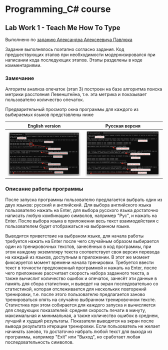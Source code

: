﻿# Programming_C# course
## Lab Work 1 - Teach Me How To Type

Выполнено по [заданию Александра Алексеевича Павлюка](https://gitlab.com/alex-pavlyuk-courses/c-sharp-course-spring-2023/-/tree/main/assignments/01-teach-me-how-to-type)

Задание выполнялось поэтапно согласно задания. Код предшествующих этапов при необходимости модернизировался при написании кода последующих этапов. Этапы разделены в коде комментариями. 

### Замечание
Алгоритм анализа опечаток (этап 3) построен на базе алгоритма поиска метрики расстояния Левенштейна, т.е. эта метрика и показывает пользователю количество опечаток.

Предварительный просмотр окна программы для каждого из выбираемых языков представлены ниже

|English version|Русская версия|
|---------------|--------------|
|![Eng_vers](images/Eng_preview.png)|![Рус_верс](images/Rus_preview.png)|

### Описание работы программы
После запуска программы пользователю предлагается выбрать один из двух языков: русский и английский. Для выбора английского языка пользователю нажать на Enter, для выбора русского языка достаточно написать любую комбинацию символов, например "Рус", и нажать на Enter.
После выбора языка в приложении весь текст взаимодействия с пользователем будет отображаться на выбранном языке.

Выводится приветствие на выбраном языке, для начала работы требуется нажать на Enter после чего случайным образом выбирается один из тренировочных текстов, занесённых в код программы, при этом каждому экземпляру текста соответствует своя версия перевода на каждый из языков, доступным в приложении.
В этот же момент фиксируется момент времени начала тренировки. Требуется ввести текст в точности предложенный программой и нажать на Enter, после чего приложение рассчитает скорость набора заданного текста, а также вычислит количество ошибок и опечаток, занесёт эти данные в память для сбора статистики, и выведет на экран последовательно со статистикой, которая отслеживается для нескольких повторений тренировки, т.е. после этого пользователю предлагается заново тренироваться опять на случайно выбранном тренировочном тексте. Статистика при этом собирается для каждого запуска и вычисляется для следующих показателей: средняя скорость печати в минуту, максимальная и минимальная, а также количество ошибок в среднем, лучший и худщий результаты. Показатели выводятся на экран после вывода результата итерации тренировки.
Если пользователь не желает начинать заново, то достаточно набрать любой текст для выхода из программы, например "Exit" или "Выход", но сработает любая последовательность символов.

